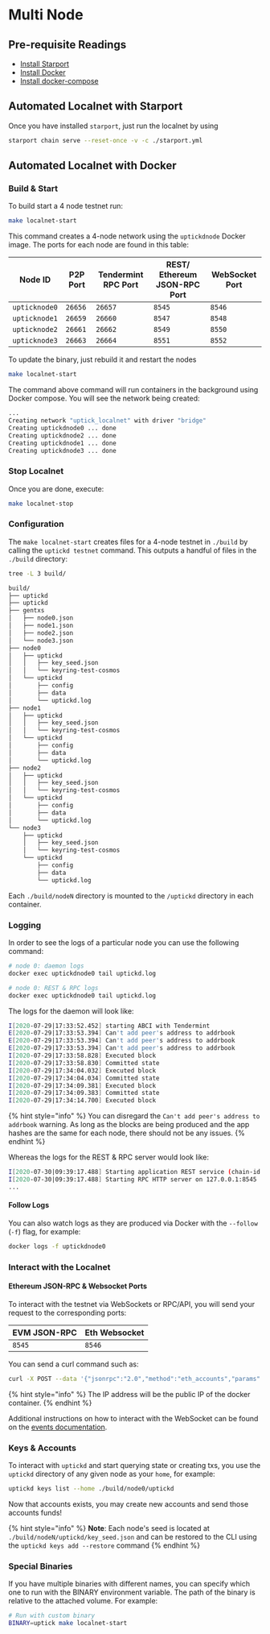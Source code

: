 # Multi Node

## Pre-requisite Readings

* [Install Starport](https://docs.starport.network/#install-starport)
* [Install Docker](https://docs.docker.com/engine/installation/)
* [Install docker-compose](https://docs.docker.com/compose/install/)

## Automated Localnet with Starport

Once you have installed `starport`, just run the localnet by using

```bash
starport chain serve --reset-once -v -c ./starport.yml
```

## Automated Localnet with Docker

### Build & Start

To build start a 4 node testnet run:

```bash
make localnet-start
```

This command creates a 4-node network using the `uptickdnode` Docker image. The ports for each node are found in this table:

| Node ID       | P2P Port | Tendermint RPC Port | REST/ Ethereum JSON-RPC Port | WebSocket Port |
| ------------- | -------- | ------------------- | ---------------------------- | -------------- |
| `upticknode0` | `26656`  | `26657`             | `8545`                       | `8546`         |
| `upticknode1` | `26659`  | `26660`             | `8547`                       | `8548`         |
| `upticknode2` | `26661`  | `26662`             | `8549`                       | `8550`         |
| `upticknode3` | `26663`  | `26664`             | `8551`                       | `8552`         |

To update the binary, just rebuild it and restart the nodes

```bash
make localnet-start
```

The command above command will run containers in the background using Docker compose. You will see the network being created:

```bash
...
Creating network "uptick_localnet" with driver "bridge"
Creating uptickdnode0 ... done
Creating uptickdnode2 ... done
Creating uptickdnode1 ... done
Creating uptickdnode3 ... done
```

### Stop Localnet

Once you are done, execute:

```bash
make localnet-stop
```

### Configuration

The `make localnet-start` creates files for a 4-node testnet in `./build` by calling the `uptickd testnet` command. This outputs a handful of files in the `./build` directory:

```bash
tree -L 3 build/

build/
├── uptickd
├── uptickd
├── gentxs
│   ├── node0.json
│   ├── node1.json
│   ├── node2.json
│   └── node3.json
├── node0
│   ├── uptickd
│   │   ├── key_seed.json
│   │   └── keyring-test-cosmos
│   └── uptickd
│       ├── config
│       ├── data
│       └── uptickd.log
├── node1
│   ├── uptickd
│   │   ├── key_seed.json
│   │   └── keyring-test-cosmos
│   └── uptickd
│       ├── config
│       ├── data
│       └── uptickd.log
├── node2
│   ├── uptickd
│   │   ├── key_seed.json
│   │   └── keyring-test-cosmos
│   └── uptickd
│       ├── config
│       ├── data
│       └── uptickd.log
└── node3
    ├── uptickd
    │   ├── key_seed.json
    │   └── keyring-test-cosmos
    └── uptickd
        ├── config
        ├── data
        └── uptickd.log
```

Each `./build/nodeN` directory is mounted to the `/uptickd` directory in each container.

### Logging

In order to see the logs of a particular node you can use the following command:

```bash
# node 0: daemon logs
docker exec uptickdnode0 tail uptickd.log

# node 0: REST & RPC logs
docker exec uptickdnode0 tail uptickd.log
```

The logs for the daemon will look like:

```bash
I[2020-07-29|17:33:52.452] starting ABCI with Tendermint                module=main
E[2020-07-29|17:33:53.394] Can't add peer's address to addrbook         module=p2p err="Cannot add non-routable address 272a247b837653cf068d39efd4c407ffbd9a0e6f@192.168.10.5:26656"
E[2020-07-29|17:33:53.394] Can't add peer's address to addrbook         module=p2p err="Cannot add non-routable address 3e05d3637b7ebf4fc0948bbef01b54d670aa810a@192.168.10.4:26656"
E[2020-07-29|17:33:53.394] Can't add peer's address to addrbook         module=p2p err="Cannot add non-routable address 689f8606ede0b26ad5b79ae244c14cc67ab4efe7@192.168.10.3:26656"
I[2020-07-29|17:33:58.828] Executed block                               module=state height=88 validTxs=0 invalidTxs=0
I[2020-07-29|17:33:58.830] Committed state                              module=state height=88 txs=0 appHash=90CC5FA53CF8B5EC49653A14DA20888AD81C92FCF646F04D501453FD89FCC791
I[2020-07-29|17:34:04.032] Executed block                               module=state height=89 validTxs=0 invalidTxs=0
I[2020-07-29|17:34:04.034] Committed state                              module=state height=89 txs=0 appHash=0B54C4DB1A0DACB1EEDCD662B221C048C826D309FD2A2F31FF26BAE8D2D7D8D7
I[2020-07-29|17:34:09.381] Executed block                               module=state height=90 validTxs=0 invalidTxs=0
I[2020-07-29|17:34:09.383] Committed state                              module=state height=90 txs=0 appHash=75FD1EE834F0669D5E717C812F36B21D5F20B3CCBB45E8B8D415CB9C4513DE51
I[2020-07-29|17:34:14.700] Executed block                               module=state height=91 validTxs=0 invalidTxs=0
```

{% hint style="info" %}
You can disregard the `Can't add peer's address to addrbook` warning. As long as the blocks are being produced and the app hashes are the same for each node, there should not be any issues.
{% endhint %}

Whereas the logs for the REST & RPC server would look like:

```bash
I[2020-07-30|09:39:17.488] Starting application REST service (chain-id: "7305661614933169792")... module=rest-server
I[2020-07-30|09:39:17.488] Starting RPC HTTP server on 127.0.0.1:8545   module=rest-server
...
```

#### Follow Logs

You can also watch logs as they are produced via Docker with the `--follow` (`-f`) flag, for example:

```bash
docker logs -f uptickdnode0
```

### Interact with the Localnet

#### Ethereum JSON-RPC & Websocket Ports

To interact with the testnet via WebSockets or RPC/API, you will send your request to the corresponding ports:

| EVM JSON-RPC | Eth Websocket |
| ------------ | ------------- |
| `8545`       | `8546`        |

You can send a curl command such as:

```bash
curl -X POST --data '{"jsonrpc":"2.0","method":"eth_accounts","params":[],"id":1}' -H "Content-Type: application/json" 192.162.10.1:8545
```

{% hint style="info" %}
The IP address will be the public IP of the docker container.
{% endhint %}

Additional instructions on how to interact with the WebSocket can be found on the [events documentation](https://github.com/starrymedia/upticknetworkdocs/blob/main/guides/localnet/events.md#ethereum-websocket).

### Keys & Accounts

To interact with `uptickd` and start querying state or creating txs, you use the `uptickd` directory of any given node as your `home`, for example:

```bash
uptickd keys list --home ./build/node0/uptickd
```

Now that accounts exists, you may create new accounts and send those accounts funds!

{% hint style="info" %}
**Note**: Each node's seed is located at `./build/nodeN/uptickd/key_seed.json` and can be restored to the CLI using the `uptickd keys add --restore` command
{% endhint %}

### Special Binaries

If you have multiple binaries with different names, you can specify which one to run with the BINARY environment variable. The path of the binary is relative to the attached volume. For example:

```bash
# Run with custom binary
BINARY=uptick make localnet-start
```
